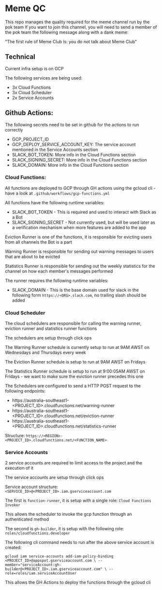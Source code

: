 # Meme QC

This repo manages the quality required for the meme channel run by the pok team
If you want to join this channel, you will need to send a member of the pok team the following message along with a dank meme:

"The first rule of Meme Club is: you do not talk about Meme Club"

## Technical

Current infra setup is on GCP

The following services are being used:

- 3x Cloud Functions
- 3x Cloud Scheduler
- 2x Service Accounts

## Github Actions:
The following secrets need to be set in github for the actions to run correctly

- GCP_PROJECT_ID
- GCP_DEPLOY_SERVICE_ACCOUNT_KEY: The service account mentioned in the Service Accounts section
- SLACK_BOT_TOKEN: More info in the Cloud Functions section
- SLACK_SIGNING_SECRET: More info in the Cloud Functions section
- SLACK_DOMAIN: More info in the Cloud Functions section

### Cloud Functions:
All functions are deployed to GCP through GH actions using the gcloud cli - have a look at `.github/workflows/gcp-functions.yml`

All functions have the following runtime variables:

- SLACK_BOT_TOKEN - This is required and used to interact with Slack as a Bot
- SLACK_SIGNING_SECRET - Not currently used, but will be used later as a verification mechanism when more features are added to the app

Eviction Runner is one of the functions, it is responsible for evicting users from all channels the Bot is a part

Warning Runner is responsible for sending out warning messages to users that are about to be evicted

Statistics Runner is responsible for sending out the weekly statistics for the channel on how each member's messages performed

The runner requires the following runtime variables:

- SLACK_DOMAIN - This is the base domain used for slack in the following form `https://<ORG>.slack.com`, no trailing slash should be added

### Cloud Scheduler
The cloud schedulers are responsible for calling the warning runner, eviction runner and statistics runner functions

The schedulers are setup through click ops

The Warning Runner schedule is currently setup to run at 9AM AWST on Wednesdays and Thursdays every week

The Eviction Runner schedule is setup to run at 9AM AWST on Fridays

The Statistics Runner schedule is setup to run at 9:00:05AM AWST on Fridays - we want to make sure the eviction runner precedes this one

The Schedulers are configured to send a HTTP POST request to the following endpoints:

- https://australia-southeast1-<PROJECT_ID>.cloudfunctions.net/warning-runner
- https://australia-southeast1-<PROJECT_ID>.cloudfunctions.net/eviction-runner
- https://australia-southeast1-<PROJECT_ID>.cloudfunctions.net/statistics-runner

Structure: `https://<REGION>-<PROJECT_ID>.cloudfunctions.net/<FUNCTION_NAME>`

### Service Accounts
2 service accounts are required to limit access to the project and the execution of it

The service accounts are setup through click ops

Service account structure: `<SERVICE_ID>@<PROJECT_ID>.iam.gserviceaccount.com`

The first is `function-runner`, it is setup with a single role: `Cloud Functions Invoker`

This allows the scheduler to invoke the gcp function through an authenticated method

The second is `gh-builder`, it is setup with the following role: `roles/cloudfunctions.developer`

The following cli command needs to run after the above service account is created:

`gcloud iam service-accounts add-iam-policy-binding <PROJECT_ID>@appspot.gserviceaccount.com \
--member="serviceAccount:gh-builder@<PROJECT_ID>.iam.gserviceaccount.com" \
--role=roles/iam.serviceAccountUser`

This allows the GH Actions to deploy the functions through the gcloud cli